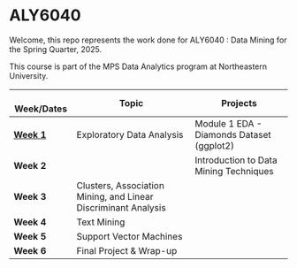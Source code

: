 # ALY6040

Welcome, this repo represents the work done for ALY6040 : Data Mining for the Spring Quarter, 2025.

This course is part of the MPS Data Analytics program at Northeastern University.

|   Week/Dates | Topic | Projects |
|----|----|----|
| [**Week 1**](Module%1/) | Exploratory Data Analysis | Module 1 EDA - Diamonds Dataset (ggplot2) |
| **Week 2** | | Introduction to Data Mining Techniques |  |
| **Week 3** | Clusters, Association Mining, and Linear Discriminant Analysis |  |
| **Week 4** | Text Mining |  |
| **Week 5** | Support Vector Machines |  |
| **Week 6** | Final Project & Wrap-up |  |
